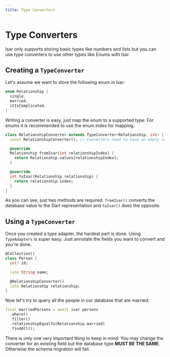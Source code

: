 ```yaml
---
title: Type Converters
---
```


# Type Converters

Isar only supports storing basic types like numbers and lists but you can use type converters to use other types like Enums with Isar.

## Creating a `TypeConverter`

Let's assume we want to store the following enum in Isar:

```dart
enum Relationship {
  single,
  married,
  itIsComplicated,
}
```

Writing a converter is easy, just map the enum to a supported type. For enums it is recommended to use the enum index for mapping.

```dart
class RelationshipConverter extends TypeConverter<Relationship, int> {
  const RelationshipConverter(); // Converters need to have an empty const constructor

  @override
  Relationship fromIsar(int relationshipIndex) {
    return Relationship.values[relationshipIndex];
  }

  @override
  int toIsar(Relationship relationship) {
    return relationship.index;
  }
}
```

As you can see, just two methods are required. `fromIsar()` converts the database value to the Dart representation and `toIsar()` does the opposite.

## Using a `TypeConverter`

Once you created a type adapter, the hardest part is done. Using `TypeAdapters` is super easy. Just annotate the fields you want to convert and you're done.

```dart
@Collection()
class Person {
  int? id;

  late String name;

  @RelationshipConverter()
  late Relationship relationship;
}
```

Now let's try to query all the people in our database that are married:

```dart
final marriedPersons = await isar.persons
  .where()
  .filter()
  .relationshipEqualTo(Relationship.married)
  .findAll();
```

There is only one very important thing to keep in mind: You may change the converter for an existing field but the database type **MUST BE THE SAME**. Otherwise the schema migration will fail.
